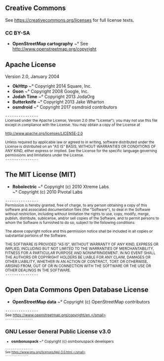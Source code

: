 ## Creative Commons
See <https://creativecommons.org/licenses> for full license texts.  
### CC BY-SA
* **OpenStreetMap cartography**
~° See <http://www.openstreetmap.org/copyright>

## Apache License
Version 2.0, January 2004  

* **OkHttp**
~° Copyright 2014 Square, Inc.  
* **Gson**
~° Copyright 2008 Google, Inc.  
* **Jodah Time**
~° Copyright 2013 JodaOrg  
* **Butterknife**
~° Copyright 2013 Jake Wharton  
* **osmdroid**
~° Copyright 2017 osmdroid contributors  

`---------------`  
<small>Licensed under the Apache License, Version 2.0 (the "License");
you may not use this file except in compliance with the License.
You may obtain a copy of the License at

http://www.apache.org/licenses/LICENSE-2.0

Unless required by applicable law or agreed to in writing, software
distributed under the License is distributed on an "AS IS" BASIS,
WITHOUT WARRANTIES OR CONDITIONS OF ANY KIND, either express or implied.
See the License for the specific language governing permissions and
limitations under the License.</small>  
`---------------`  


## The MIT License (MIT)
* **Robolectric**
~° Copyright (c) 2010 Xtreme Labs  
~° Copyright (c) 2010 Pivotal Labs  

`---------------`  
<small>Permission is hereby granted, free of charge, to any person obtaining a copy
of this software and associated documentation files (the "Software"), to deal
in the Software without restriction, including without limitation the rights
to use, copy, modify, merge, publish, distribute, sublicense, and/or sell
copies of the Software, and to permit persons to whom the Software is
furnished to do so, subject to the following conditions:

The above copyright notice and this permission notice shall be included in all
copies or substantial portions of the Software.

THE SOFTWARE IS PROVIDED "AS IS", WITHOUT WARRANTY OF ANY KIND, EXPRESS OR
IMPLIED, INCLUDING BUT NOT LIMITED TO THE WARRANTIES OF MERCHANTABILITY,
FITNESS FOR A PARTICULAR PURPOSE AND NONINFRINGEMENT. IN NO EVENT SHALL THE
AUTHORS OR COPYRIGHT HOLDERS BE LIABLE FOR ANY CLAIM, DAMAGES OR OTHER
LIABILITY, WHETHER IN AN ACTION OF CONTRACT, TORT OR OTHERWISE, ARISING FROM,
OUT OF OR IN CONNECTION WITH THE SOFTWARE OR THE USE OR OTHER DEALINGS IN THE
SOFTWARE.</small>  
`---------------`  

## Open Data Commons Open Database License
* **OpenStreetMap data**
~° Copyright (c) OpenStreetMap contributors  

`---------------`  
<small>See https://www.openstreetmap.org/copyright/en.</small>  
`---------------`  

## GNU Lesser General Public License v3.0
* **osmbonuspack**
~° Copyright (c) osmbonuspack developers  

`---------------`  
<small>See https://www.gnu.org/licenses/lgpl-3.0.html.</small>  
`---------------`  

